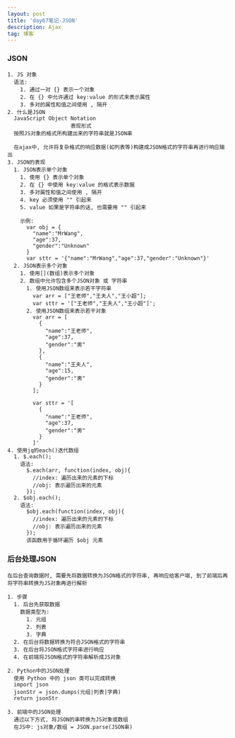 ```yaml
---
layout: post
title: 'day67笔记-JSON'
description: Ajax
tag: 博客
---  
```

### JSON
    1. JS 对象
      语法:
        1. 通过一对 {} 表示一个对象
        2. 在 {} 中允许通过 key:value 的形式来表示属性
        3. 多对的属性和值之间使用 , 隔开
    2. 什么是JSON
      JavaScript Object Notation
                        表现形式
      按照JS对象的格式所构建出来的字符串就是JSON串

      在ajax中, 允许将复杂格式的响应数据(如列表等)构建成JSON格式的字符串再进行响应输出
    3. JSON的表现
      1. JSON表示单个对象
        1. 使用 {} 表示单个对象
        2. 在 {} 中使用 key:value 的格式表示数据
        3. 多对属性和值之间使用 , 隔开
        4. key 必须使用 "" 引起来
        5. value 如果是字符串的话, 也需要用 "" 引起来

        示例:
          var obj = {
            "name":"MrWang",
            "age":37,
            "gender":"Unknown"
          }
          var sttr = '{"name":"MrWang","age":37,"gender":"Unknown"}'
      2. JSON表示多个对象
        1. 使用[](数组)表示多个对象
        2. 数组中允许包含多个JSON对象 或 字符串
          1. 使用JSON数组来表示若干字符串
            var arr = ["王老师","王夫人","王小超"];
            var sttr = '["王老师","王夫人","王小超"]';
          2. 使用JSON数组来表示若干对象
            var arr = [
              {
                "name":"王老师",
                "age":37,
                "gender":"男"
              },
              {
                "name":"王夫人",
                "age":15,
                "gender":"男"
              }
            ];

            var sttr = '[
              {
                "name":"王老师",
                "age":37,
                "gender":"男"
              }
            ]'
    4. 使用jq的each()迭代数组
      1. $.each();
        语法:
          $.each(arr, function(index, obj){
            //index: 遍历出来的元素的下标
            //obj: 表示遍历出来的元素
          });
      2. $obj.each();
        语法:
          $obj.each(function(index, obj){
            //index: 遍历出来的元素的下标
            //obj: 表示遍历出来的元素
          });
          该函数用于循环遍历 $obj 元素

### 后台处理JSON
    在后台查询数据时, 需要先将数据转换为JSON格式的字符串, 再响应给客户端, 到了前端后再将字符串转换为JS对象再进行解析

    1. 步骤
      1. 后台先获取数据
        数据类型为:
          1. 元组
          2. 列表
          3. 字典
      2. 在后台将数据转换为符合JSON格式的字符串
      3. 在后台将JSON格式字符串进行响应
      4. 在前端将JSON格式的字符串解析成JS对象

    2. Python中的JSON处理
      使用 Python 中的 json 类可以完成转换
      import json
      jsonStr = json.dumps(元组|列表|字典)
      return jsonStr

    3. 前端中的JSON处理
      通过以下方式, 将JSON的串转换为JS对象或数组
      在JS中: js对象/数组 = JSON.parse(JSON串)
